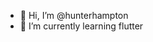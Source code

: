 - 👋 Hi, I’m @hunterhampton
- 🌱 I’m currently learning flutter

<!---
hunterhampton/hunterhampton is a ✨ special ✨ repository because its `README.md` (this file) appears on your GitHub profile.
You can click the Preview link to take a look at your changes.
--->
